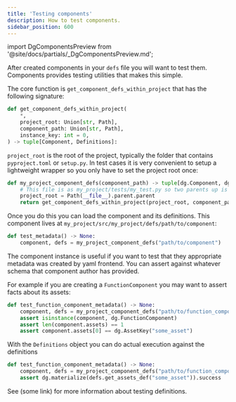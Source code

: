 ```yaml
---
title: 'Testing components'
description: How to test components.
sidebar_position: 600
---
```


import DgComponentsPreview from '@site/docs/partials/\_DgComponentsPreview.md';

<DgComponentsPreview />

After created components in your `defs` file you will want to test them. Components provides testing utilities that makes this simple.

The core function is `get_component_defs_within_project` that has the following signature:

```python
def get_component_defs_within_project(
    *,
    project_root: Union[str, Path],
    component_path: Union[str, Path],
    instance_key: int = 0,
) -> tuple[Component, Definitions]:
```

`project_root` is the root of the project, typically the folder that contains `pyproject.toml` or `setup.py`. In test cases it is very convenient to setup a lightweight wrapper so you only have to set the project root once:

```python
def my_project_component_defs(component_path) -> tuple[dg.Component, dg.Definitions]:
    # This file is as my_project/tests/my_test.py so two parents up is the root
    project_root = Path(__file__).parent.parent
    return get_component_defs_within_project(project_root, component_path)
```

Once you do this you can load the component and its definitions. This component lives at `my_project/src/my_project/defs/path/to/component`:

```python
def test_metadata() -> None:
    component, defs = my_project_component_defs("path/to/component")
```

The component instance is useful if you want to test that they appropriate metadata was created by yaml frontend. You can assert against whatever schema that component author has provided. 

For example if you are creating a `FunctionComponent` you may want to assert facts about its assets:

```python
def test_function_component_metadata() -> None:
    component, defs = my_project_component_defs("path/to/function_component")
    assert isinstance(component, dg.FunctionComponent)
    assert len(component.assets) == 1
    assert component.assets[0] == dg.AssetKey("some_asset")
```

With the `Definitions` object you can do actual execution against the definitions

```python
def test_function_component_metadata() -> None:
    component, defs = my_project_component_defs("path/to/function_component")
    assert dg.materialize(defs.get_assets_def("some_asset")).success
```

See (some link) for more information about testing definitions.